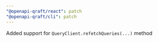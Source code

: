 ```yaml
---
"@openapi-qraft/react": patch
"@openapi-qraft/cli": patch
---
```


Added support for `QueryClient.refetchQueries(...)` method
